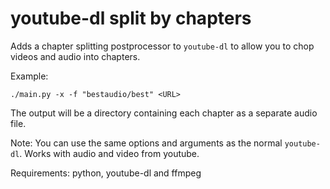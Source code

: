 # youtube-dl split by chapters

Adds a chapter splitting postprocessor to `youtube-dl` to allow you to chop videos and audio into chapters.

Example:

`./main.py -x -f "bestaudio/best" <URL>`

The output will be a directory containing each chapter as a separate audio file.

Note: You can use the same options and arguments as the normal `youtube-dl`. Works with audio and video from youtube.

Requirements: python, youtube-dl and ffmpeg
